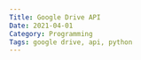 ```yaml
---
Title: Google Drive API
Date: 2021-04-01
Category: Programming
Tags: google drive, api, python
---
```


